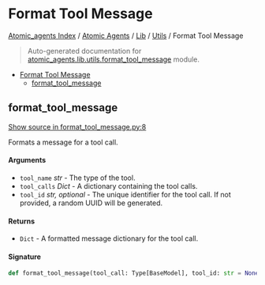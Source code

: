 # Format Tool Message

[Atomic_agents Index](../../../README.md#atomic_agents-index) / [Atomic Agents](../../index.md#atomic-agents) / [Lib](../index.md#lib) / [Utils](./index.md#utils) / Format Tool Message

> Auto-generated documentation for [atomic_agents.lib.utils.format_tool_message](../../../../atomic_agents/lib/utils/format_tool_message.py) module.

- [Format Tool Message](#format-tool-message)
  - [format_tool_message](#format_tool_message)

## format_tool_message

[Show source in format_tool_message.py:8](../../../../atomic_agents/lib/utils/format_tool_message.py#L8)

Formats a message for a tool call.

#### Arguments

- `tool_name` *str* - The type of the tool.
- `tool_calls` *Dict* - A dictionary containing the tool calls.
- `tool_id` *str, optional* - The unique identifier for the tool call. If not provided, a random UUID will be generated.

#### Returns

- `Dict` - A formatted message dictionary for the tool call.

#### Signature

```python
def format_tool_message(tool_call: Type[BaseModel], tool_id: str = None) -> Dict: ...
```